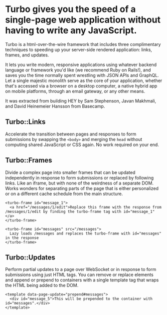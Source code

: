 # Turbo gives you the speed of a single-page web application without having to write any JavaScript.

Turbo is a html-over-the-wire framework that includes three complimentary techniques to speeding up your server-side rendered application: links, frames, and updates.

It lets you write modern, responsive applications using whatever backend language or framework you'd like (we recommend Ruby on Rails!), and saves you the time normally spent wrestling with JSON APIs and GraphQL. Let a single majestic monolith serve as the core of your application, whether that's accessed via a browser on a desktop computer, a native hybrid app on mobile platforms, through an email gateway, or any other means.

It was extracted from building HEY by Sam Stephenson, Javan Makhmali, and David Heinemeier Hansson from Basecamp.

## Turbo::Links
Accelerate the transition between pages and responses to form submissions by swapping the `<body>` and merging the `head` without computing shared JavaScript or CSS again. No work required on your end.


## Turbo::Frames
Divide a complex page into smaller frames that can be updated independently in response to form submissions or replaced by following links. Like an iframe, but with none of the weirdness of a separate DOM. Works wonders for separating parts of the page that is either personalized or on a different cache schedule from the main structure.

```
<turbo-frame id="message_1">
  <a href="/messages/1/edit">Replace this frame with the response from /messages/1/edit by finding the turbo-frame tag with id="message_1"</a>
</turbo-frame>

<turbo-frame id="messages" src="/messages">
  Lazy loads /messages and replaces the turbo-frame with id="messages" in the response
</turbo-frame>
```

## Turbo::Updates
Perform partial updates to a page over WebSocket or in response to form submissions using just HTML tags. You can remove or replace elements and append or prepend to containers with a single template tag that wraps the HTML being added to the DOM.

```
<template data-page-update="prepend#messages">
  <div id="message_5">This will be prepended to the container with id="messages".</div>
</template>
```
